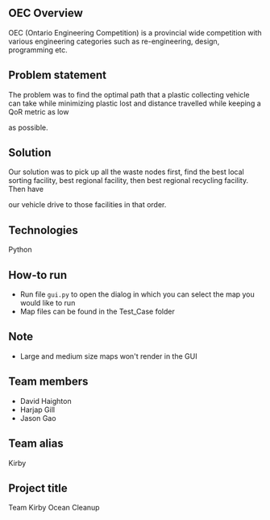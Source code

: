 ## OEC Overview
OEC (Ontario Engineering Competition) is a provincial wide competition with various engineering categories such as re-engineering, design, programming etc.

## Problem statement
The problem was to find the optimal path that a plastic collecting vehicle can take while minimizing plastic lost and distance travelled while keeping a QoR metric as low 

as possible. 

## Solution
Our solution was to pick up all the waste nodes first, find the best local sorting facility, best regional facility, then best regional recycling facility. Then have 

our vehicle drive to those facilities in that order.

## Technologies
Python

## How-to run

- Run file `gui.py` to open the dialog in which you can select the map you would like to run
- Map files can be found in the Test_Case folder

## Note
 - Large and medium size maps won't render in the GUI

## Team members
- David Haighton
- Harjap Gill
- Jason Gao

## Team alias 
Kirby

## Project title
Team Kirby Ocean Cleanup
